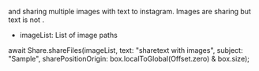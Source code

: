 and sharing multiple images with text to instagram.
Images are sharing but text is not .

* imageList: List of image paths

 await Share.shareFiles(imageList,
          text: "sharetext with images",
          subject: "Sample",
          sharePositionOrigin: box.localToGlobal(Offset.zero) & box.size);
